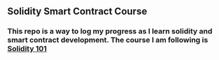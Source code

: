 ## Solidity Smart Contract Course
### This repo is a way to log my progress as I learn solidity and smart contract development. The course I am following is [Solidity 101](https://updraft.cyfrin.io/courses)